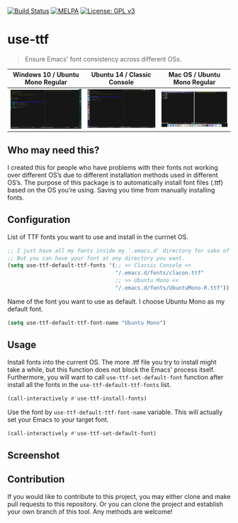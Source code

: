 [![Build Status](https://travis-ci.com/jcs090218/use-ttf.svg?branch=master)](https://travis-ci.com/jcs090218/use-ttf)
[![MELPA](https://melpa.org/packages/use-ttf-badge.svg)](https://melpa.org/#/use-ttf)
[![License: GPL v3](https://img.shields.io/badge/License-GPL%20v3-blue.svg)](https://www.gnu.org/licenses/gpl-3.0)


# use-ttf
> Ensure Emacs' font consistency across different OSs.

| Windows 10 / Ubuntu Mono Regular                 | Ubuntu 14 / Classic Console                             | Mac OS / Ubuntu Mono Regular                     |
|:------------------------------------------------:|:-------------------------------------------------------:|:------------------------------------------------:|
|<img src="./screenshot/ubuntu-mono-on-win10.png"/>|<img src="./screenshot/classic-console-on-ubuntu14.png"/>|<img src="./screenshot/ubuntu-mono-on-maxos.png"/>|


## Who may need this?
I created this for people who have problems with their fonts not working 
over different OS’s due to different installation methods used in different 
OS’s. The purpose of this package is to automatically install font files (.ttf) 
based on the OS you’re using. Saving you time from manually installing fonts.


## Configuration
List of TTF fonts you want to use and install in the currnet OS.
```el
;; I just have all my fonts inside my '.emacs.d' directory for sake of simplicity.
;; But you can have your font at any directory you want.
(setq use-ttf-default-ttf-fonts '(;; >> Classic Console <<
                                  "/.emacs.d/fonts/clacon.ttf"
                                  ;; >> Ubuntu Mono <<
                                  "/.emacs.d/fonts/UbuntuMono-R.ttf"))
```

Name of the font you want to use as default. I choose Ubuntu Mono as my 
default font.
```el
(setq use-ttf-default-ttf-font-name "Ubuntu Mono")
```

## Usage
Install fonts into the current OS. The more .ttf file you try to install might
take a while, but this function does not block the Emacs' process itself.
Furthermore, you will want to call `use-ttf-set-default-font` function after
install all the fonts in the `use-ttf-default-ttf-fonts` list.
```el
(call-interactively #'use-ttf-install-fonts)
```

Use the font by `use-ttf-default-ttf-font-name` variable. This will actually
set your Emacs to your target font.
```el
(call-interactively #'use-ttf-set-default-font)
```

## Screenshot


## Contribution
If you would like to contribute to this project, you may either 
clone and make pull requests to this repository. Or you can 
clone the project and establish your own branch of this tool. 
Any methods are welcome!
